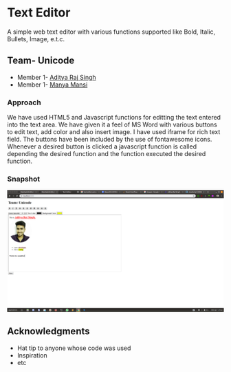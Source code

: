 # Text Editor

A simple web text editor with various functions supported like Bold, Italic, Bullets, Image, e.t.c.

## Team- Unicode

* Member 1-  [Aditya Raj Singh](https://github.com/AdityaRajSingh)
* Member 1-  [Manya Mansi](https://github.com/manya1998)

### Approach

We have used HTML5 and Javascript functions for editting the text entered into the text area.
We have given it a feel of MS Word with various buttons to edit text, add color and also insert image. I have used iframe for rich text field. The buttons have been included by the use of fontawesome icons. Whenever a desired button is clicked a javascript function is called depending the desired function and the function executed the desired function. 


### Snapshot

![alt text](https://github.com/AdityaRajSingh/DevHack-0.2/blob/master/task-3/submissions/Unicode/images/Snapshot.png)




## Acknowledgments

* Hat tip to anyone whose code was used
* Inspiration
* etc
